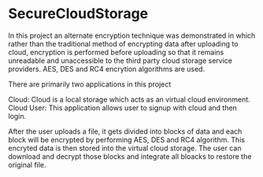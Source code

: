 # SecureCloudStorage
In this project an alternate encryption technique was demonstrated in which rather than the traditional method of encrypting data after uploading to cloud, encryption is performed before uploading so that it remains unreadable and unaccessible to the third party cloud storage service providers. AES, DES and RC4 encrytion algorithms are used.

There are primarily two applications in this project

Cloud: Cloud is a local storage which acts as an virtual cloud environment.
Cloud User: This application allows user to signup with cloud and then login. 

After the user uploads a file, it gets divided into blocks of data and each block will be encrypted by performing AES, DES and RC4 algorithm.
This encryted data is then stored into the virtual cloud storage.
The user can download and decrypt those blocks and integrate all bloacks to restore the original file. 
